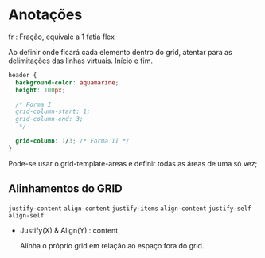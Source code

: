 # Anotações

fr : Fração, equivale a 1 fatia flex

Ao definir onde ficará cada elemento dentro do grid, atentar para as delimitações das linhas virtuais. Início e fim.

```css
header {
  background-color: aquamarine;
  height: 100px;

  /* Forma I
  grid-column-start: 1;
  grid-column-end: 3;
   */

  grid-column: 1/3; /* Forma II */
}
```

Pode-se usar o grid-template-areas e definir todas as áreas de uma só vez;

## Alinhamentos do GRID

`justify-content`
`align-content`
`justify-items`
`align-content`
`justify-self`
`align-self`

- Justify(X) & Align(Y) : content

  Alinha o próprio grid em relação ao espaço fora do grid.
